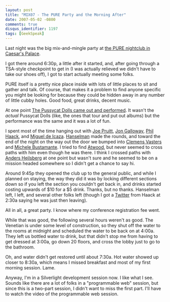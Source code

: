 ```yaml
---
layout: post
title: "MIX07 - The PURE Party and the Morning After"
date: 2007-05-02 -0800
comments: true
disqus_identifier: 1197
tags: [GeekSpeak]
---
```

Last night was the big mix-and-mingle party at [the PURE nightclub in
Caesar's Palace](http://www.purethenightclub.com/).
 
 I got there around 6:30p, a little after it started, and, after going
through a TSA-style checkpoint to get in (I was actually relieved we
didn't have to take our shoes off), I got to start actually meeting some
folks.
 
 PURE itself is a pretty nice place inside with lots of little places to
sit and gather and talk. Of course, that makes it a problem to find
anyone specific you might be looking for because they could be hidden
away in any number of little cubby holes. Good food, great drinks,
decent music.
 
 At one point [The Pussycat Dolls came out and
performed](http://www.pcdlounge.com/). It wasn't the *actual* Pussycat
Dolls (like, the ones that tour and put out albums) but the performance
was the same and it was a lot of fun.
 
 I spent most of the time hanging out with [Joe
Pruitt](http://devcentral.f5.com/weblogs/joe/), [Jon
Galloway](http://weblogs.asp.net/jgalloway/), [Phil
Haack](http://haacked.com/), and [Miguel de
Icaza](http://tirania.org/blog/).
[Hanselman](http://www.computerzen.com) made the rounds, and toward the
end of the night on the way out the door we bumped into [Clemens
Vasters](http://staff.newtelligence.net/clemensv/) and [Michele
Bustamante](http://www.dasblonde.net/). I tried to find
[Atwood](http://www.codinghorror.com), but never seemed to cross paths
with him even though he was there. I think I crossed paths with [Anders
Hejlsberg](http://channel9.msdn.com/ShowPost.aspx?PostID=10276) at one
point but wasn't sure and he seemed to be on a mission headed somewhere
so I didn't get a chance to say hi.
 
 Around 9:45p they opened the club up to the general public, and while I
planned on staying, the way they did it was by locking different
sections down so if you left the section you couldn't get back in, and
drinks started costing upwards of \$10 for a \$5 drink. Thanks, but no
thanks. Hanselman left, I left, and several other folks left (though I
got a [Twitter](http://www.twitter.com) from Haack at 2:30a saying he
was just then leaving).
 
 All in all, a great party. I know where my conference registration fee
went.
 
 While that was good, the following several hours weren't as good. The
Venetian is under some level of construction, so they shut off the water
to the rooms at midnight and scheduled the water to be back on at 4:00a.
They left us bottled water to drink, but that didn't stop me from having
to get dressed at 3:00a, go down 20 floors, and cross the lobby just to
go to the bathroom.
 
 Oh, and water didn't get restored until about 7:30a. Hot water showed
up closer to 8:30a, which means I missed breakfast and most of my first
morning session. Lame.
 
 Anyway, I'm in a Silverlight development session now. I like what I
see. Sounds like there are a lot of folks in a "programmable web"
session, but since this is a two-part session, I didn't want to miss the
first part. I'll have to watch the video of the programmable web
session.
